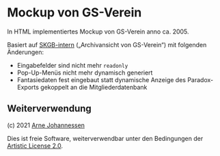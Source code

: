 Mockup von GS-Verein
====================

In HTML implementiertes Mockup von GS-Verein anno ca. 2005.

Basiert auf [SKGB-intern][] („Archivansicht von GS-Verein“)
mit folgenden Änderungen:

- Eingabefelder sind nicht mehr `readonly`
- Pop-Up-Menüs nicht mehr dynamisch generiert
- Fantasiedaten fest eingebaut statt dynamische Anzeige des
  Paradox-Exports gekoppelt an die Mitgliederdatenbank

[SKGB-intern]: https://github.com/skgb/intern


Weiterverwendung
----------------

(c) 2021 [Arne Johannessen](https://arne.johannessen.de/)

Dies ist freie Software, weiterverwendbar unter den Bedingungen der
[Artistic License 2.0](https://github.com/skgb/migration-intern-mth/blob/gs-verein-mockup/LICENSE).
